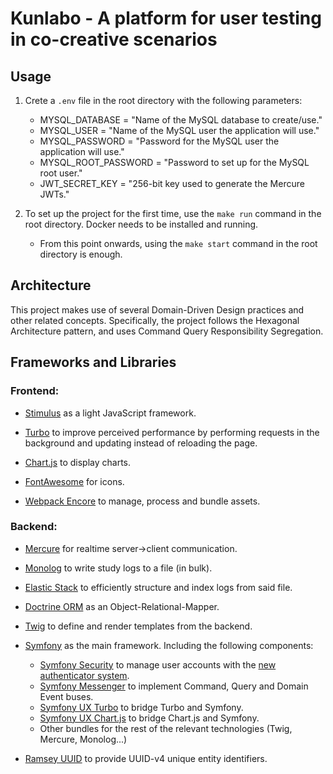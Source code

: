 # Kunlabo - A platform for user testing in co-creative scenarios

## Usage

1. Crete a `.env` file in the root directory with the following parameters:
   - MYSQL_DATABASE = "Name of the MySQL database to create/use."
   - MYSQL_USER = "Name of the MySQL user the application will use."
   - MYSQL_PASSWORD = "Password for the MySQL user the application will use."
   - MYSQL_ROOT_PASSWORD = "Password to set up for the MySQL root user."
   - JWT_SECRET_KEY = "256-bit key used to generate the Mercure JWTs."
    
2. To set up the project for the first time, use the `make run` command in the root directory. Docker needs to be installed and running.
    - From this point onwards, using the `make start` command in the root directory is enough.

## Architecture

This project makes use of several Domain-Driven Design practices and other related concepts. Specifically, the project follows the Hexagonal Architecture pattern, and uses Command Query Responsibility Segregation. 

## Frameworks and Libraries

### Frontend:

- [Stimulus](https://stimulus.hotwired.dev/) as a light JavaScript framework.

- [Turbo](https://turbo.hotwired.dev/) to improve perceived performance by performing requests in the background and updating instead of reloading the page.
                       
- [Chart.js](https://www.chartjs.org/) to display charts.

- [FontAwesome](https://fontawesome.com/) for icons.

- [Webpack Encore](https://symfony.com/doc/current/frontend.html) to manage, process and bundle assets.

### Backend:

- [Mercure](https://mercure.rocks/) for realtime server->client communication.

- [Monolog](https://seldaek.github.io/monolog/) to write study logs to a file (in bulk).

- [Elastic Stack](https://www.elastic.co/elastic-stack/) to efficiently structure and index logs from said file.

- [Doctrine ORM](https://www.doctrine-project.org/projects/orm.html) as an Object-Relational-Mapper.

- [Twig](https://twig.symfony.com/) to define and render templates from the backend.

- [Symfony](https://symfony.com/) as the main framework. Including the following components:
    - [Symfony Security](https://symfony.com/doc/current/security.html) to manage user accounts with the [new authenticator system](https://symfony.com/doc/current/security/authenticator_manager.html).
    - [Symfony Messenger](https://symfony.com/doc/current/messenger.html) to implement Command, Query and Domain Event buses.
    - [Symfony UX Turbo](https://github.com/symfony/ux-turbo) to bridge Turbo and Symfony.
    - [Symfony UX Chart.js](https://github.com/symfony/ux-chartjs) to bridge Chart.js and Symfony.
    - Other bundles for the rest of the relevant technologies (Twig, Mercure, Monolog...)
    
- [Ramsey UUID](https://uuid.ramsey.dev/en/stable/) to provide UUID-v4 unique entity identifiers.
